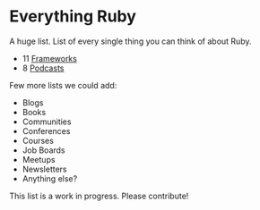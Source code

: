 # Everything Ruby

A huge list. List of every single thing you can think of about Ruby.

- 11 [Frameworks](frameworks.md)
- 8 [Podcasts](podcasts.md)

Few more lists we could add:

- Blogs
- Books
- Communities
- Conferences
- Courses
- Job Boards
- Meetups
- Newsletters
- Anything else?

This list is a work in progress. Please contribute!
